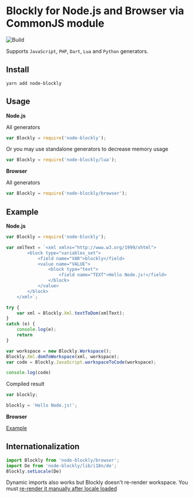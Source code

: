 # Blockly for Node.js and Browser via CommonJS module

![Build](https://travis-ci.org/mo4islona/node-blockly.svg?branch=master)


Supports `JavaScript`, `PHP`, `Dart`, `Lua` and `Python` generators.


## Install
```
yarn add node-blockly
```
## Usage
**Node.js**

All generators
```js
var Blockly = require('node-blockly');
```
Or you may use standalone generators to decrease memory usage
```js 
var Blockly = require('node-blockly/lua');
```

**Browser**

All generators
```js
var Blockly = require('node-blockly/browser');
```

## Example
**Node.js**
```js
var Blockly = require('node-blockly');

var xmlText = `<xml xmlns="http://www.w3.org/1999/xhtml">
        <block type="variables_set">
            <field name="VAR">blockly</field>
            <value name="VALUE">
                <block type="text">
                    <field name="TEXT">Hello Node.js!</field>
                </block>
            </value>
        </block>
    </xml>`;

try {
    var xml = Blockly.Xml.textToDom(xmlText);
}
catch (e) {
    console.log(e);
    return
}

var workspace = new Blockly.Workspace();
Blockly.Xml.domToWorkspace(xml, workspace);
var code = Blockly.JavaScript.workspaceToCode(workspace);

console.log(code)  
```
Compiled result

```js
var blockly; 

blockly = 'Hello Node.js!';
```

**Browser**

[Example](https://github.com/mo4islona/node-blockly/tree/master/test/browser)

## Internationalization


```js
import Blockly from 'node-blockly/browser';
import De from 'node-blockly/lib/i18n/de';
Blockly.setLocale(De)
```

Dynamic imports also works but Blockly doesn't re-render workspace. You must [re-render it manually after locale loaded](https://github.com/mo4islona/node-blockly/blob/master/test/browser/index.js#L25)



